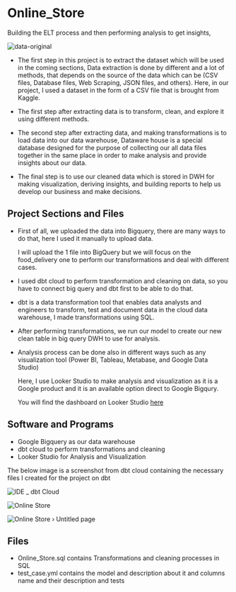 # Online_Store



Building  the ELT process and then performing analysis to get insights,


![data-original](https://th.bing.com/th/id/OIP.fW_xz6J7wprbhngwgb9N9AHaFU?pid=ImgDet&rs=1)

- The first step in this project is to extract the dataset which will be used in the coming sections, Data extraction is done by different and a lot of methods, that depends on the source of the data which can be (CSV files, Database files, Web Scraping, JSON files, and others).
Here, in our project, I used a dataset in the form of a CSV file that is brought from Kaggle.



- The first step after extracting data is to transform, clean, and explore it using different methods.

- The second  step after extracting data, and making transformations is to load data into our data warehouse, Dataware house is a special database designed for the purpose of collecting our all data files together in the same place in order to make analysis and provide insights about our data.

- The final step is to use our cleaned data which is stored in DWH for making visualization, deriving insights, and building reports to help us develop our business and make decisions.

## Project Sections and Files

- First of all, we  uploaded the data into Bigquery, there are many ways to do that, here I used it manually  to upload data.
  
  I will upload the 1 file into BigQuery but we will focus on the food_delivery one to perform our transformations and deal with different cases.
  
- I used dbt cloud to perform transformation and cleaning on data, so you have to connect big query and dbt first to be able to do that.

- dbt is a data transformation tool that enables data analysts and engineers to transform, test and document data in the cloud data warehouse, I made transformations using SQL.

 - After performing transformations, we run our model to create our new clean table in big query DWH to use for analysis.

- Analysis process can be done also in different ways such as any visualization tool (Power BI, Tableau, Metabase, and Google Data Studio)

  Here, I use Looker Studio  to make analysis and visualization as it is a Google product and it is an available option direct to Google Bigqury.
  
  You will find the dashboard on Looker Studio  [here](https://lookerstudio.google.com/s/hxUkyj_N63U)


## Software and Programs
- Google Bigquery as our data warehouse
- dbt cloud to perform transformations and cleaning
- Looker Studio for Analysis and Visualization

The below image is a screenshot from dbt cloud containing the necessary files I created for the project on dbt

![IDE _ dbt Cloud](https://github.com/Abdelnaem2002/Online_Store/assets/58599482/80b32eaa-6405-4319-9679-5b091a2bb1b0)



![Online Store](https://github.com/Abdelnaem2002/Online_Store/assets/58599482/5d80d78c-b2a6-418e-b185-5150cb5d47b4)


![Online Store › Untitled page](https://github.com/Abdelnaem2002/Online_Store/assets/58599482/7062d537-ce07-4995-8039-4b5b9b322a6e)



## Files

- Online_Store.sql    contains Transformations and cleaning processes in SQL
- test_case.yml        contains  the model and description about it and  columns name and their description and tests
